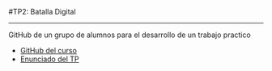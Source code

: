 #TP2: Batalla Digital
___
GitHub de un grupo de alumnos para el desarrollo de un trabajo practico

- [GitHub del curso](https://github.com/7541-Algoritmos-y-programacion-2/10-Clases)
- [Enunciado del TP](https://github.com/7541-Algoritmos-y-programacion-2/10-Clases/blob/main/Clase%20semana%2005/02%20-%20Clases%20grabadas/2023/1C/TP%202%20-%20202301.pdf) 